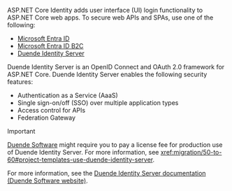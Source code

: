 ASP.NET Core Identity adds user interface (UI) login functionality to ASP.NET Core web apps. To secure web APIs and SPAs, use one of the following:

* [Microsoft Entra ID](/azure/api-management/api-management-howto-protect-backend-with-aad)
* [Microsoft Entra ID B2C](/azure/active-directory-b2c/active-directory-b2c-custom-rest-api-netfw)
* [Duende Identity Server](https://docs.duendesoftware.com)

Duende Identity Server is an OpenID Connect and OAuth 2.0 framework for ASP.NET Core. Duende Identity Server enables the following security features:

* Authentication as a Service (AaaS)
* Single sign-on/off (SSO) over multiple application types
* Access control for APIs
* Federation Gateway

> [!IMPORTANT]
> [Duende Software](https://duendesoftware.com/) might require you to pay a license fee for production use of Duende Identity Server. For more information, see <xref:migration/50-to-60#project-templates-use-duende-identity-server>.

For more information, see the [Duende Identity Server documentation (Duende Software website)](https://docs.duendesoftware.com).
